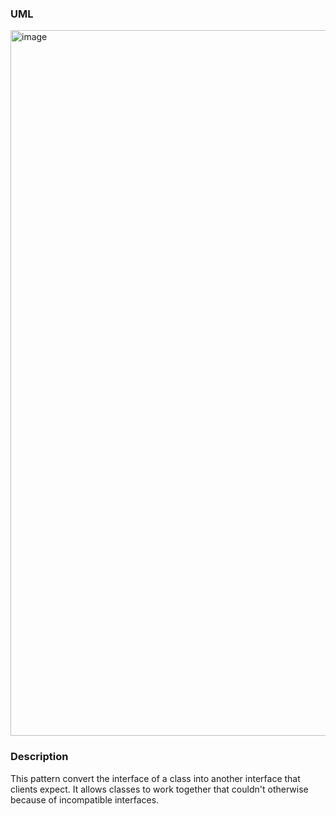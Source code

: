 ### UML
<img width="1129" alt="image" src="https://github.com/Tsvetoslav88/design-patterns/assets/8929789/e8d1e4c1-3540-493f-865a-6773b9856b0f">


### Description
This pattern convert the interface of a class into another interface that clients expect. It allows classes to work together that couldn't otherwise because of incompatible interfaces. 
